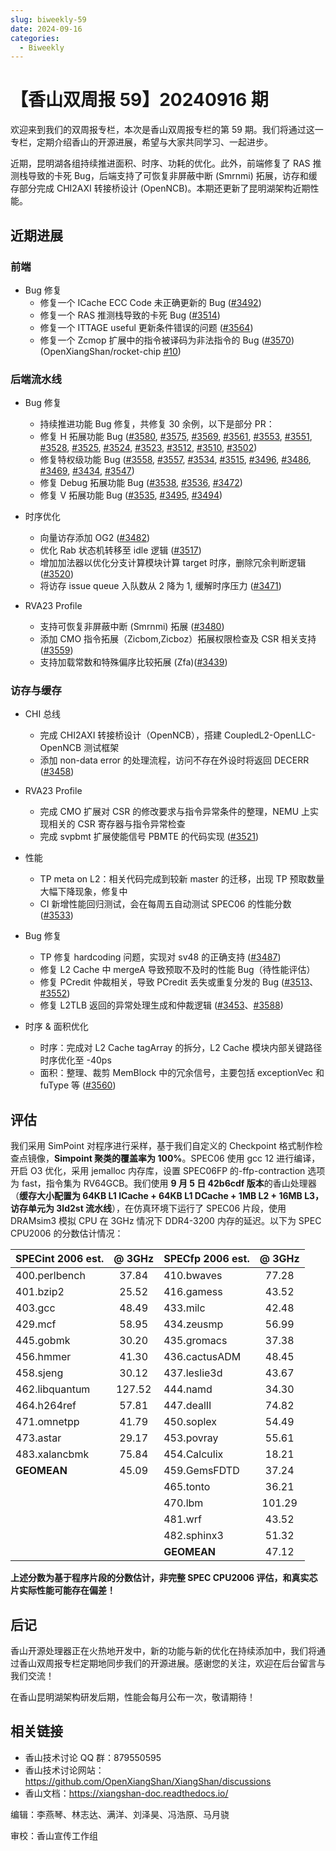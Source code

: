 ```yaml
---
slug: biweekly-59
date: 2024-09-16
categories:
  - Biweekly
---
```

# 【香山双周报 59】20240916 期

欢迎来到我们的双周报专栏，本次是香山双周报专栏的第 59 期。我们将通过这一专栏，定期介绍香山的开源进展，希望与大家共同学习、一起进步。

近期，昆明湖各组持续推进面积、时序、功耗的优化。此外，前端修复了 RAS 推测栈导致的卡死 Bug，后端支持了可恢复非屏蔽中断 (Smrnmi) 拓展，访存和缓存部分完成 CHI2AXI 转接桥设计 (OpenNCB)。本期还更新了昆明湖架构近期性能。

<!-- more -->

## 近期进展

### 前端

- Bug 修复
    - 修复一个 ICache ECC Code 未正确更新的 Bug ([#3492](https://github.com/OpenXiangShan/XiangShan/pull/3492))
    - 修复一个 RAS 推测栈导致的卡死 Bug ([#3514](https://github.com/OpenXiangShan/XiangShan/pull/3514))
    - 修复一个 ITTAGE useful 更新条件错误的问题 ([#3564](https://github.com/OpenXiangShan/XiangShan/pull/3564))
    - 修复一个 Zcmop 扩展中的指令被译码为非法指令的 Bug ([#3570](https://github.com/OpenXiangShan/XiangShan/pull/3570)) (OpenXiangShan/rocket-chip [#10](https://github.com/OpenXiangShan/rocket-chip/pull/10))

### 后端流水线

- Bug 修复
    - 持续推进功能 Bug 修复，共修复 30 余例，以下是部分 PR：
    - 修复 H 拓展功能 Bug ([#3580](https://github.com/OpenXiangShan/XiangShan/pull/3580), [#3575](https://github.com/OpenXiangShan/XiangShan/pull/3575), [#3569](https://github.com/OpenXiangShan/XiangShan/pull/3569), [#3561](https://github.com/OpenXiangShan/XiangShan/pull/3561), [#3553](https://github.com/OpenXiangShan/XiangShan/pull/3553), [#3551](https://github.com/OpenXiangShan/XiangShan/pull/3551), [#3528](https://github.com/OpenXiangShan/XiangShan/pull/3528), [#3525](https://github.com/OpenXiangShan/XiangShan/pull/3525), [#3524](https://github.com/OpenXiangShan/XiangShan/pull/3524), [#3523](https://github.com/OpenXiangShan/XiangShan/pull/3523), [#3512](https://github.com/OpenXiangShan/XiangShan/pull/3512), [#3510](https://github.com/OpenXiangShan/XiangShan/pull/3510), [#3502](https://github.com/OpenXiangShan/XiangShan/pull/3502))
    - 修复特权级功能 Bug ([#3558](https://github.com/OpenXiangShan/XiangShan/pull/3558), [#3557](https://github.com/OpenXiangShan/XiangShan/pull/3557), [#3534](https://github.com/OpenXiangShan/XiangShan/pull/3534), [#3515](https://github.com/OpenXiangShan/XiangShan/pull/3515), [#3496](https://github.com/OpenXiangShan/XiangShan/pull/3496), [#3486](https://github.com/OpenXiangShan/XiangShan/pull/3486), [#3469](https://github.com/OpenXiangShan/XiangShan/pull/3469), [#3434](https://github.com/OpenXiangShan/XiangShan/pull/3434),
    [#3547](https://github.com/OpenXiangShan/XiangShan/pull/3547))
    - 修复 Debug 拓展功能 Bug ([#3538](https://github.com/OpenXiangShan/XiangShan/pull/3538), [#3536](https://github.com/OpenXiangShan/XiangShan/pull/3536), [#3472](https://github.com/OpenXiangShan/XiangShan/pull/3472))
    - 修复 V 拓展功能 Bug ([#3535](https://github.com/OpenXiangShan/XiangShan/pull/3535), [#3495](https://github.com/OpenXiangShan/XiangShan/pull/3495), [#3494](https://github.com/OpenXiangShan/XiangShan/pull/3494))

- 时序优化
    - 向量访存添加 OG2 ([#3482](https://github.com/OpenXiangShan/XiangShan/pull/3482))
    - 优化 Rab 状态机转移至 idle 逻辑 ([#3517](https://github.com/OpenXiangShan/XiangShan/pull/3517))
    - 增加加法器以优化分支计算模块计算 target 时序，删除冗余判断逻辑 ([#3520](https://github.com/OpenXiangShan/XiangShan/pull/3520))
    - 将访存 issue queue 入队数从 2 降为 1, 缓解时序压力 ([#3471](https://github.com/OpenXiangShan/XiangShan/pull/3471))

- RVA23 Profile
    - 支持可恢复非屏蔽中断 (Smrnmi) 拓展 ([#3480](https://github.com/OpenXiangShan/XiangShan/pull/3480))
    - 添加 CMO 指令拓展（Zicbom,Zicboz）拓展权限检查及 CSR 相关支持 ([#3559](https://github.com/OpenXiangShan/XiangShan/pull/3559))
    - 支持加载常数和特殊偏序比较拓展 (Zfa)([#3439](https://github.com/OpenXiangShan/XiangShan/pull/3439))

### 访存与缓存

- CHI 总线
    - 完成 CHI2AXI 转接桥设计（OpenNCB），搭建 CoupledL2-OpenLLC-OpenNCB 测试框架
    - 添加 non-data error 的处理流程，访问不存在外设时将返回 DECERR ([#3458](https://github.com/OpenXiangShan/XiangShan/pull/3458))

- RVA23 Profile
    - 完成 CMO 扩展对 CSR 的修改要求与指令异常条件的整理，NEMU 上实现相关的 CSR 寄存器与指令异常检查
    - 完成 svpbmt 扩展使能信号 PBMTE 的代码实现 ([#3521](https://github.com/OpenXiangShan/XiangShan/pull/3521))

- 性能
    - TP meta on L2：相关代码完成到较新 master 的迁移，出现 TP 预取数量大幅下降现象，修复中
    - CI 新增性能回归测试，会在每周五自动测试 SPEC06 的性能分数 ([#3533](https://github.com/OpenXiangShan/XiangShan/pull/3533))

- Bug 修复
    - TP 修复 hardcoding 问题，实现对 sv48 的正确支持 ([#3487](https://github.com/OpenXiangShan/XiangShan/commit/e1d5ffc2d93873b72146e78c8f6a904926de8590))
    - 修复 L2 Cache 中 mergeA 导致预取不及时的性能 Bug（待性能评估）
    - 修复 PCredit 仲裁相关，导致 PCredit 丢失或重复分发的 Bug ([#3513](https://github.com/OpenXiangShan/XiangShan/pull/3513)、[#3552](https://github.com/OpenXiangShan/XiangShan/pull/3552))
    - 修复 L2TLB 返回的异常处理生成和仲裁逻辑 ([#3453](https://github.com/OpenXiangShan/XiangShan/pull/3453)、[#3588](https://github.com/OpenXiangShan/XiangShan/pull/3588))


- 时序 & 面积优化
    - 时序：完成对 L2 Cache tagArray 的拆分，L2 Cache 模块内部关键路径时序优化至 -40ps
    - 面积：整理、裁剪 MemBlock 中的冗余信号，主要包括 exceptionVec 和 fuType 等 ([#3560](https://github.com/OpenXiangShan/XiangShan/pull/3560))

## 评估

我们采用 SimPoint 对程序进行采样，基于我们自定义的 Checkpoint 格式制作检查点镜像，**Simpoint 聚类的覆盖率为 100%**。SPEC06 使用 gcc 12 进行编译，开启 O3 优化，采用 jemalloc 内存库，设置 SPEC06FP 的-ffp-contraction 选项为 fast，指令集为 RV64GCB。我们使用 **9 月 5 日 42b6cdf 版本**的香山处理器（**缓存大小配置为 64KB L1 ICache + 64KB L1 DCache + 1MB L2 + 16MB L3，访存单元为 3ld2st 流水线**），在仿真环境下运行了 SPEC06 片段，使用 DRAMsim3 模拟 CPU 在 3GHz 情况下 DDR4-3200 内存的延迟。以下为 SPEC CPU2006 的分数估计情况：

| SPECint 2006 est. | @ 3GHz | SPECfp 2006 est.  | @ 3GHz |
| :---------------- | :----: | :---------------- | :----: |
| 400.perlbench     | 37.84  | 410.bwaves        | 77.28  |
| 401.bzip2         | 25.52  | 416.gamess        | 43.52  |
| 403.gcc           | 48.49  | 433.milc          | 42.48  |
| 429.mcf           | 58.95  | 434.zeusmp        | 56.99  |
| 445.gobmk         | 30.20  | 435.gromacs       | 37.38  |
| 456.hmmer         | 41.30  | 436.cactusADM     | 48.45  |
| 458.sjeng         | 30.12  | 437.leslie3d      | 43.67  |
| 462.libquantum    | 127.52 | 444.namd          | 34.30  |
| 464.h264ref       | 57.81  | 447.dealII        | 74.82  |
| 471.omnetpp       | 41.79  | 450.soplex        | 54.49  |
| 473.astar         | 29.17  | 453.povray        | 55.61  |
| 483.xalancbmk     | 75.84  | 454.Calculix      | 18.21  |
| **GEOMEAN**       | 45.09  | 459.GemsFDTD      | 37.24  |
|                   |        | 465.tonto         | 36.21  |
|                   |        | 470.lbm           | 101.29 |
|                   |        | 481.wrf           | 43.52  |
|                   |        | 482.sphinx3       | 51.32  |
|                   |        | **GEOMEAN**       | 47.12  |

**上述分数为基于程序片段的分数估计，非完整 SPEC CPU2006 评估，和真实芯片实际性能可能存在偏差！**

## 后记

香山开源处理器正在火热地开发中，新的功能与新的优化在持续添加中，我们将通过香山双周报专栏定期地同步我们的开源进展。感谢您的关注，欢迎在后台留言与我们交流！

在香山昆明湖架构研发后期，性能会每月公布一次，敬请期待！

## 相关链接

* 香山技术讨论 QQ 群：879550595
* 香山技术讨论网站：https://github.com/OpenXiangShan/XiangShan/discussions
* 香山文档：https://xiangshan-doc.readthedocs.io/

编辑：李燕琴、林志达、满洋、刘泽昊、冯浩原、马月骁

审校：香山宣传工作组
